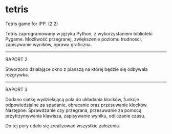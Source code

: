# tetris
Tetris game for IPP. (2.2)

Tetris zaprogramowany w języku Python, z wykorzystaniem biblioteki Pygame.
Możliwość przegranej, zwiększenie poziomu trudności, zapisywanie wyników, oprawa graficzna.

--------
RAPORT 2 

Stworzono działające okno z planszą na której będzie się odbywała rozgrywka.

--------
RAPORT 3

Dodano siatkę wydzielającą pola do układania klocków, funkcje odpowiedzialne za spadanie, obracanie oraz przesuwanie klocków. 
Następne: Sprawdzanie czy przegrana, przesuwanie za pomocą przytrzymywania klawisza, zapisywanie wyniku, odliczanie czasu.

Do tej pory udało się zrealizować wszystkie założenia.
